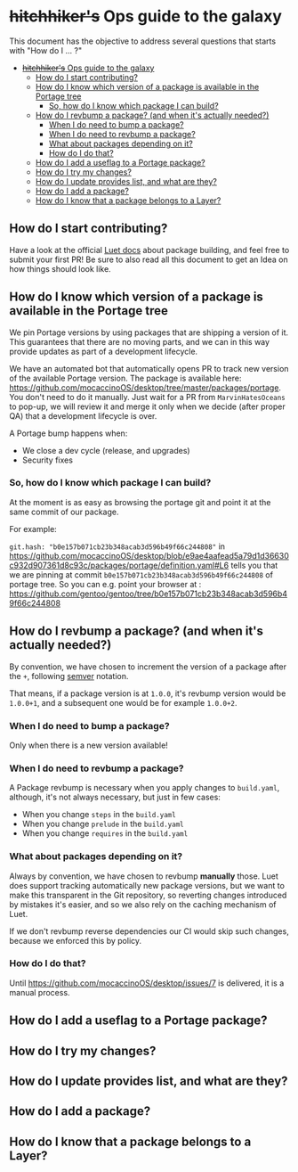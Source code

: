 # ~~hitchhiker's~~ Ops guide to the galaxy

This document has the objective to address several questions that starts with "How do I ... ?"

- [~~hitchhiker's~~ Ops guide to the galaxy](#hitchhikers-ops-guide-to-the-galaxy)
  - [How do I start contributing?](#how-do-i-start-contributing)
  - [How do I know which version of a package is available in the Portage tree](#how-do-i-know-which-version-of-a-package-is-available-in-the-portage-tree)
    - [So, how do I know which package I can build?](#so-how-do-i-know-which-package-i-can-build)
  - [How do I revbump a package? (and when it's actually needed?)](#how-do-i-revbump-a-package-and-when-its-actually-needed)
    - [When I do need to bump a package?](#when-i-do-need-to-bump-a-package)
    - [When I do need to revbump a package?](#when-i-do-need-to-revbump-a-package)
    - [What about packages depending on it?](#what-about-packages-depending-on-it)
    - [How do I do that?](#how-do-i-do-that)
  - [How do I add a useflag to a Portage package?](#how-do-i-add-a-useflag-to-a-portage-package)
  - [How do I try my changes?](#how-do-i-try-my-changes)
  - [How do I update provides list, and what are they?](#how-do-i-update-provides-list-and-what-are-they)
  - [How do I add a package?](#how-do-i-add-a-package)
  - [How do I know that a package belongs to a Layer?](#how-do-i-know-that-a-package-belongs-to-a-layer)
  

## How do I start contributing?

Have a look at the official [Luet docs](https://luet-lab.github.io/docs/docs/concepts/overview/build_packages/) about package building, and feel free to submit your first PR! Be sure to also read all this document to get an Idea on how things should look like.

## How do I know which version of a package is available in the Portage tree

We pin Portage versions by using packages that are shipping a version of it.
This guarantees that there are no moving parts, and we can in this way provide updates as part of a development lifecycle.

We have an automated bot that automatically opens PR to track new version of the available Portage version. The package is available here: https://github.com/mocaccinoOS/desktop/tree/master/packages/portage. You don't need to do it manually. Just wait for a PR from `MarvinHatesOceans` to pop-up, we will review it and merge it only when we decide (after proper QA) that a development lifecycle is over.

A Portage bump happens when:

- We close a dev cycle (release, and upgrades)
- Security fixes

### So, how do I know which package I can build?

At the moment is as easy as browsing the portage git and point it at the same commit of our package. 

For example:

`git.hash: "b0e157b071cb23b348acab3d596b49f66c244808"` in https://github.com/mocaccinoOS/desktop/blob/e9ae4aafead5a79d1d36630c932d907361d8c93c/packages/portage/definition.yaml#L6 tells you that we are pinning at commit `b0e157b071cb23b348acab3d596b49f66c244808` of portage tree. So you can e.g. point your browser at : https://github.com/gentoo/gentoo/tree/b0e157b071cb23b348acab3d596b49f66c244808

## How do I revbump a package? (and when it's actually needed?)

By convention, we have chosen to increment the version of a package after the `+`, following [semver](https://semver.org/) notation.

That means, if a package version is at `1.0.0`, it's revbump version would be `1.0.0+1`, and a subsequent one would be for example `1.0.0+2`.

### When I do need to bump a package?

Only when there is a new version available!

### When I do need to revbump a package?

A Package revbump is necessary when you apply changes to `build.yaml`, although, it's not always necessary, but just in few cases:

- When you change `steps` in the `build.yaml`
- When you change `prelude` in the `build.yaml`
- When you change `requires` in the `build.yaml`

### What about packages depending on it?

Always by convention, we have chosen to revbump __manually__ those. Luet does support tracking automatically new package versions, but we want to make this transparent in the Git repository, so reverting changes introduced by mistakes it's easier, and so we also rely on the caching mechanism of Luet.

If we don't revbump reverse dependencies our CI would skip such changes, because we enforced this by policy.

### How do I do that?

Until https://github.com/mocaccinoOS/desktop/issues/7 is delivered, it is a manual process.

## How do I add a useflag to a Portage package? 

## How do I try my changes?

## How do I update provides list, and what are they?

## How do I add a package?

## How do I know that a package belongs to a Layer?

